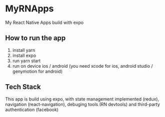 # MyRNApps
My React Native Apps build with expo

## How to run the app
1. install yarn
2. install expo
3. run yarn start
4. run on device ios / android (you need xcode for ios, android studio / genymotion for android)

## Tech Stack
This app is build using expo, with state management implemented (redux), navigation (react-navigation), debuging tools (RN devtools) and third-party authentication (facebook)
